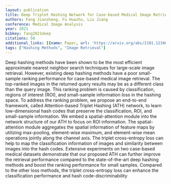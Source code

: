```yaml
---
layout: publication
title: Deep Triplet Hashing Network for Case-based Medical Image Retrieval
authors: Fang Jiansheng, Fu Huazhu, Liu Jiang
conference: Medical Image Analysis
year: 2021
bibkey: fang2021deep
citations: 50
additional_links: [{name: Paper, url: 'https://arxiv.org/abs/2101.12346'}]
tags: ["Hashing Methods", "Image Retrieval"]
---
```

Deep hashing methods have been shown to be the most efficient approximate
nearest neighbor search techniques for large-scale image retrieval. However,
existing deep hashing methods have a poor small-sample ranking performance for
case-based medical image retrieval. The top-ranked images in the returned query
results may be as a different class than the query image. This ranking problem
is caused by classification, regions of interest (ROI), and small-sample
information loss in the hashing space. To address the ranking problem, we
propose an end-to-end framework, called Attention-based Triplet Hashing (ATH)
network, to learn low-dimensional hash codes that preserve the classification,
ROI, and small-sample information. We embed a spatial-attention module into the
network structure of our ATH to focus on ROI information. The spatial-attention
module aggregates the spatial information of feature maps by utilizing
max-pooling, element-wise maximum, and element-wise mean operations jointly
along the channel axis. The triplet cross-entropy loss can help to map the
classification information of images and similarity between images into the
hash codes. Extensive experiments on two case-based medical datasets
demonstrate that our proposed ATH can further improve the retrieval performance
compared to the state-of-the-art deep hashing methods and boost the ranking
performance for small samples. Compared to the other loss methods, the triplet
cross-entropy loss can enhance the classification performance and hash
code-discriminability